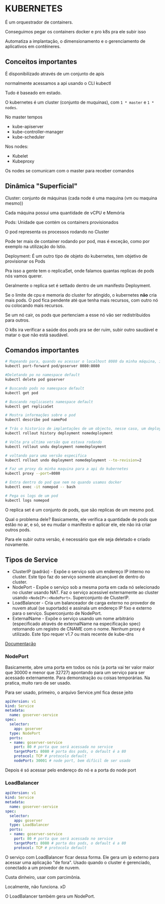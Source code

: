 # KUBERNETES

É um orquestrador de containers.

Conseguimos pegar os containers docker e pro k8s pra ele subir isso

Automatiza a implantação, o dimensionamento e o gerenciamento de aplicativos em contêineres.

## Conceitos importantes

É disponibilizado através de um conjunto de apis

normalmente acessamos a api usando o CLI kubectl

Tudo é baseado em estado.

O kubernetes é um cluster (conjunto de muquinas), com `1 * master` e `1 * nodes`.

No master tempos

- kube-apiserver
- kube-controller-manager
- kube-scheduler

Nos nodes:

- Kubelet
- Kubeproxy

Os nodes se comunicam com o master para receber comandos

## Dinâmica "Superficial"

Cluster: conjunto de máquinas (cada node é uma maquina (vm ou maquina mesmo))

Cada máquina possui uma quantidade de vCPU e Memória

Pods: Unidade que contém os containers provisionados

O pod representa os processos rodando no Cluster

Pode ter mais de container rodando por pod, mas é exceção, como por exemplo na utilização do Istio.

Deployment: É um outro tipo de objeto do kubernetes, tem objetivo de provisionar os Pods

Pra isso a gente tem o replicaSet, onde falamos quantas replicas de pods nós vamos querer.

Geralmente o replica set é settado dentro de um manifesto Deployment.

Se o limite de cpu e memoria do cluster for atingido, o kubernetes **não** cria mais pods. O pod fica pendente até que tenha mais recursos, com outro nó ou colocando mais recursos.

Se um nó cair, os pods que pertenciam a esse nó vão ser redistribuídos para outros.

O k8s ira verificar a saúde dos pods pra se der ruim, subir outro saudável e matar o que não está saudável.

## Comandos importantes

```bash
# Mapeando para, quando eu acessar o localhost 8080 da minha máquina, ir para a porta 8080 de um pod
kubectl port-forward pod/goserver 8080:8080

#Deletando po no namespace default
kubectl delete pod goserver

# Buscando pods no namespace default
kubectl get pod

# Buscando replicasets namespace default
kubectl get replicaSet

# Mostra informações sobre o pod
kubectl describe pod namePod

# Trás o historico de implantações de um objecto, nesse caso, um deployment com nome nomedeployment
kubectl rollout history deployment nomedeployment

# Volta pra ultima versão que estava rodando
kubectl rollout undu deployment nomedeployment

# voltando para uma versão especifica
kubectl rollout undo deployment nomedeployment --to-revision=2

# Faz um proxy da minha maquina para a api do kubernetes
kubectl proxy --port=8080

# Entra dentro do pod que nem no quando usamos docker
kubectl exec -it nomepod -- bash

# Pega os logs de um pod
kubectl logs nomepod
```

O replica set é um conjunto de pods, que são replicas de um mesmo pod.

Qual o problema dele? Basicamente, ele verifica a quantidade de pods que estão no ar, e só, se eu mudar o manifesto e aplicar ele, ele não irá criar outros pods.

Para ele subir outra versão, é necessário que ele seja deletado e criado novamente.

## Tipos de Service

- ClusterIP (padrão) - Expõe o serviço sob um endereço IP interno no cluster. Este tipo faz do serviço somente alcançável de dentro do cluster.
- NodePort - Expõe o serviço sob a mesma porta em cada nó selecionado no cluster usando NAT. Faz o serviço acessível externamente ao cluster usando `<NodeIP>:<NodePort>`. Superconjunto de ClusterIP.
- LoadBalancer - Cria um balanceador de carga externo no provedor de nuvem atual (se suportado) e assinala um endereço IP fixo e externo para o serviço. Superconjunto de NodePort.
- ExternalName - Expõe o serviço usando um nome arbitrário (especificado através de externalName na especificação spec) retornando um registro de CNAME com o nome. Nenhum proxy é utilizado. Este tipo requer v1.7 ou mais recente de kube-dns

[Documentação](https://kubernetes.io/pt-br/docs/home/)

### NodePort

Basicamente, abre uma porta em todos os nós (a porta vai ter valor maior que 30000 e menor que 32727) apontando para um serviço para ser acessado externamente.
Para demonstração ou coisas temporárias.
Na pratica, muito raro de ser usado.

Para ser usado, primeiro, o arquivo Service.yml fica desse jeito

```yml
apiVersion: v1
kind: Service
metadata:
  name: goserver-service
spec:
  selector:
    app: goserver
  type: NodePort
  ports:
  - name: goserver-service
    port: 80 # porta que será acessada no service
    targetPort: 8080 # porta dos pods, o default é a 80
    protocol: TCP # protocolo default
    nodePort: 30001 # node port, bem difícil de ser usado
```

Depois é só acessar pelo endereço do nó e a porta do node port

### LoadBalancer

```yml
apiVersion: v1
kind: Service
metadata:
  name: goserver-service
spec:
  selector:
    app: goserver
  type: LoadBalancer
  ports:
  - name: goserver-service
    port: 80 # porta que será acessada no service
    targetPort: 8080 # porta dos pods, o default é a 80
    protocol: TCP # protocolo default
```

O serviço com LoadBalancer ficar dessa forma. Ele gera um ip externo para acessar uma aplicação "de fora". Usado quando o cluster é gerenciado, conectado a um provedor de nuvem.

Custa dinheiro, usar com parcimônia.

Localmente, não funciona. xD

O LoadBalancer também gera um NodePort.
